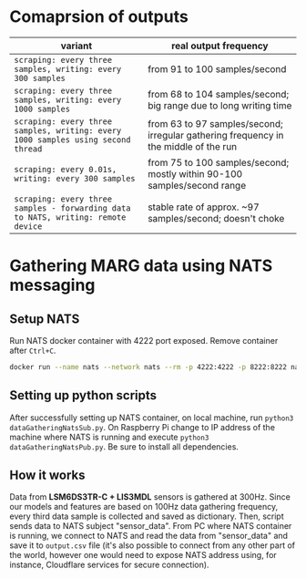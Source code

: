 # Comaprsion of outputs
| variant | real output frequency |
| --- | ---|
|`scraping: every three samples, writing: every 300 samples` | from 91 to 100 samples/second|
|`scraping: every three samples, writing: every 1000 samples` | from 68 to 104 samples/second; big range due to long writing time |
| `scraping: every three samples, writing: every 1000 samples using second thread` | from 63 to 97 samples/second; irregular gathering frequency in the middle of the run|
|`scraping: every 0.01s, writing: every 300 samples` | from 75 to 100 samples/second; mostly within 90-100 samples/second range|
|`scraping: every three samples - forwarding data to NATS, writing: remote device` | stable rate of approx. ~97 samples/second; doesn't choke| 

# Gathering MARG data using NATS messaging
## Setup NATS
Run NATS docker container with 4222 port exposed. Remove container after `Ctrl+C`.
```bash
docker run --name nats --network nats --rm -p 4222:4222 -p 8222:8222 nats --http_port 8222
```
## Setting up python scripts
After successfully setting up NATS container, on local machine, run `python3 dataGatheringNatsSub.py`. On Raspberry Pi change to IP address of the machine where NATS is running and execute `python3 dataGatheringNatsPub.py`. Be sure to install all dependencies. 

## How it works
Data from **LSM6DS3TR-C + LIS3MDL** sensors is gathered at 300Hz. Since our models and features are based on 100Hz data gathering frequency, every third data sample is collected and saved as dictionary. Then, script sends data to NATS subject "sensor_data". From PC where NATS container is running, we connect to NATS and read the data from "sensor_data" and save it to `output.csv` file (it's also possible to connect from any other part of the world, however one would need to expose NATS address using, for instance, Cloudflare services for secure connection).

